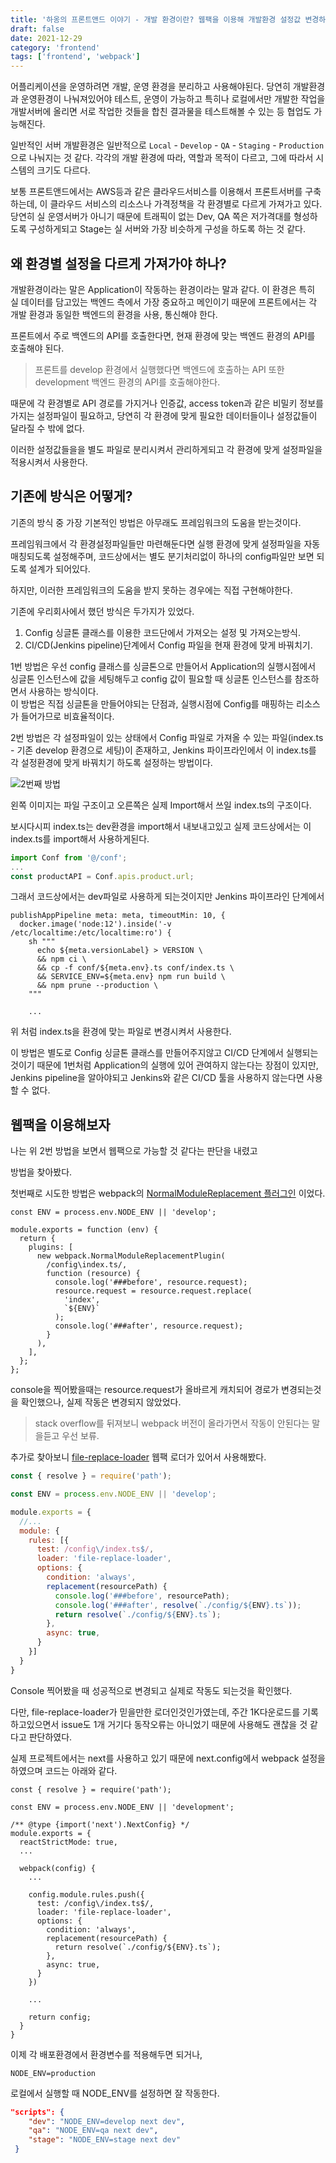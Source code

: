 ```yaml
---
title: '하옹의 프론트앤드 이야기 - 개발 환경이란? 웹팩을 이용해 개발환경 설정값 변경하기'
draft: false
date: 2021-12-29
category: 'frontend'
tags: ['frontend', 'webpack']
---
```


어플리케이션을 운영하려면 개발, 운영 환경을 분리하고 사용해야된다.
당연히 개발환경과 운영환경이 나눠져있어야 테스트, 운영이 가능하고 특히나 로컬에서만 개발한 작업을 개발서버에 올리면 서로 작업한 것들을 합친 결과물을 테스트해볼 수 있는 등 협업도 가능해진다.

일반적인 서버 개발환경은 일반적으로 `Local` - `Develop` - `QA` - `Staging` - `Production`으로 나눠지는 것 같다. 각각의 개발 환경에 따라, 역할과 목적이 다르고, 그에 따라서 시스템의 크기도 다르다.

보통 프론트앤드에서는 AWS등과 같은 클라우드서비스를 이용해서 프론트서버를 구축하는데, 이 클라우드 서비스의 리소스나 가격정책을 각 환경별로 다르게 가져가고 있다. 당연히 실 운영서버가 아니기 때문에 트래픽이 없는 Dev, QA 쪽은 저가격대를 형성하도록 구성하게되고 Stage는 실 서버와 가장 비슷하게 구성을 하도록 하는 것 같다.

## 왜 환경별 설정을 다르게 가져가야 하나?
개발환경이라는 말은 Application이 작동하는 환경이라는 말과 같다. 이 환경은 특히 실 데이터를 담고있는 백엔드 측에서 가장 중요하고 메인이기 때문에 프론트에서는 각 개발 환경과 동일한 백엔드의 환경을 사용, 통신해야 한다.

프론트에서 주로 백엔드의 API를 호출한다면, 현재 환경에 맞는 백엔드 환경의 API를 호출해야 된다.

> 프론트를 develop 환경에서 실행했다면 백엔드에 호출하는 API 또한 development 백엔드 환경의 API를 호출해야한다.

때문에 각 환경별로 API 경로를 가지거나 인증값, access token과 같은 비밀키 정보를 가지는 설정파일이 필요하고, 당연히 각 환경에 맞게 필요한 데이터들이나 설정값들이 달라질 수 밖에 없다.

이러한 설정값들을을 별도 파일로 분리시켜서 관리하게되고 각 환경에 맞게 설정파일을 적용시켜서 사용한다.

## 기존에 방식은 어떻게?
기존의 방식 중 가장 기본적인 방법은 아무래도 프레임워크의 도움을 받는것이다.

프레임워크에서 각 환경설정파일들만 마련해둔다면 실행 환경에 맞게 설정파일을 자동 매칭되도록 설정해주며, 코드상에서는 별도 분기처리없이 하나의 config파일만 보면 되도록 설계가 되어있다.

하지만, 이러한 프레임워크의 도움을 받지 못하는 경우에는 직접 구현해야한다.

기존에 우리회사에서 했던 방식은 두가지가 있었다.

1. Config 싱글톤 클래스를 이용한 코드단에서 가져오는 설정 및 가져오는방식.
2. CI/CD(Jenkins pipeline)단계에서 Config 파일을 현재 환경에 맞게 바꿔치기.

1번 방법은 우선 config 클래스를 싱글톤으로 만들어서 Application의 실행시점에서 싱글톤 인스턴스에 값을 세팅해두고 config 값이 필요할 때 싱글톤 인스턴스를 참조하면서 사용하는 방식이다. <br>
이 방법은 직접 싱글톤을 만들어야되는 단점과, 실행시점에 Config를 매핑하는 리소스가 들어가므로 비효율적이다.

2번 방법은 각 설정파일이 있는 상태에서 Config 파일로 가져올 수 있는 파일(index.ts - 기존 develop 환경으로 세팅)이 존재하고, Jenkins 파이프라인에서 이 index.ts를 각 설정환경에 맞게 바꿔치기 하도록 설정하는 방법이다.

![2번째 방법](./project-config-environment/2th_method_files.png)

왼쪽 이미지는 파일 구조이고 오른쪽은 실제 Import해서 쓰일 index.ts의 구조이다.

보시다시피 index.ts는 dev환경을 import해서 내보내고있고 실제 코드상에서는 이 index.ts를 import해서 사용하게된다.

```js
import Conf from '@/conf';
...
const productAPI = Conf.apis.product.url;
```

그래서 코드상에서는 dev파일로 사용하게 되는것이지만 Jenkins 파이프라인 단계에서

```jenkins_pipeline{7}
publishAppPipeline meta: meta, timeoutMin: 10, {
  docker.image('node:12').inside('-v /etc/localtime:/etc/localtime:ro') {
    sh """
      echo ${meta.versionLabel} > VERSION \
      && npm ci \
      && cp -f conf/${meta.env}.ts conf/index.ts \
      && SERVICE_ENV=${meta.env} npm run build \
      && npm prune --production \
    """
    
    ...
```

위 처럼 index.ts을 환경에 맞는 파일로 변경시켜서 사용한다.

이 방법은 별도로 Config 싱글톤 클래스를 만들어주지않고 CI/CD 단계에서 실행되는 것이기 때문에 1번처럼 Application의 실행에 있어 관여하지 않는다는 장점이 있지만, Jenkins pipeline을 알아야되고 Jenkins와 같은 CI/CD 툴을 사용하지 않는다면 사용할 수 없다.

## 웹팩을 이용해보자

나는 위 2번 방법을 보면서 웹팩으로 가능할 것 같다는 판단을 내렸고

방법을 찾아봤다.

첫번째로 시도한 방법은 webpack의 [NormalModuleReplacement 플러그인](https://webpack.js.org/plugins/normal-module-replacement-plugin/) 이었다.

```js{6,10-11}
const ENV = process.env.NODE_ENV || 'develop';

module.exports = function (env) {
  return {
    plugins: [
      new webpack.NormalModuleReplacementPlugin(
        /config\index.ts/,
        function (resource) {
          console.log('###before', resource.request);
          resource.request = resource.request.replace(
            'index',
            `${ENV}`
          );
          console.log('###after', resource.request);
        }
      ),
    ],
  };
};
```

console을 찍어봤을때는 resource.request가 올바르게 캐치되어 경로가 변경되는것을 확인했으나, 실제 작동은 변경되지 않았었다.

> stack overflow를 뒤져보니 webpack 버전이 올라가면서 작동이 안된다는 말을듣고 우선 보류.

추가로 찾아보니 [file-replace-loader](https://www.npmjs.com/package/file-replace-loader) 웹팩 로더가 있어서 사용해봤다.

```js
const { resolve } = require('path');

const ENV = process.env.NODE_ENV || 'develop';

module.exports = {
  //...
  module: {
    rules: [{
      test: /config\/index.ts$/,
      loader: 'file-replace-loader',
      options: {
        condition: 'always',
        replacement(resourcePath) {
          console.log('###before', resourcePath);
          console.log('###after', resolve(`./config/${ENV}.ts`));
          return resolve(`./config/${ENV}.ts`);
        },
        async: true,
      }
    }]
  }
}
```

Console 찍어봤을 때 성공적으로 변경되고 실제로 작동도 되는것을 확인했다.

다만, file-replace-loader가 믿을만한 로더인것인가였는데, 주간 1K다운로드를 기록하고있으면서 issue도 1개 거기다 동작오류는 아니었기 때문에 사용해도 괜찮을 것 같다고 판단하였다.



실제 프로젝트에서는 next를 사용하고 있기 때문에 next.config에서 webpack 설정을 하였으며 코드는 아래와 같다.

```js{13-23}
const { resolve } = require('path');

const ENV = process.env.NODE_ENV || 'development';

/** @type {import('next').NextConfig} */
module.exports = {
  reactStrictMode: true,
  ...
  
  webpack(config) {
    ...
    
    config.module.rules.push({
      test: /config\/index.ts$/,
      loader: 'file-replace-loader',
      options: {
        condition: 'always',
        replacement(resourcePath) {
          return resolve(`./config/${ENV}.ts`);
        },
        async: true,
      }
    })
		
    ...
    
    return config;
  }
}
```



이제 각 배포환경에서 환경변수를 적용해두면 되거나,

`NODE_ENV=production`

로컬에서 실행할 때 NODE_ENV를 설정하면 잘 작동한다.

```package.json
"scripts": {
    "dev": "NODE_ENV=develop next dev",
    "qa": "NODE_ENV=qa next dev",
    "stage": "NODE_ENV=stage next dev"
 }
```

